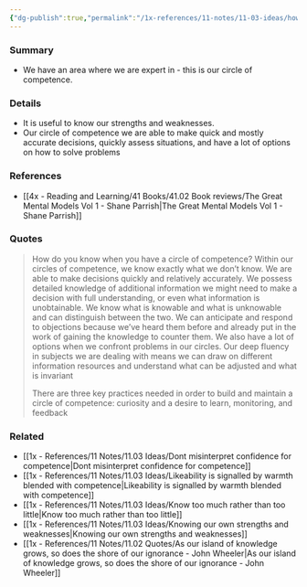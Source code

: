 ```yaml
---
{"dg-publish":true,"permalink":"/1x-references/11-notes/11-03-ideas/how-to-know-your-circle-of-competence/","title":"How to know your circle of competence","created":"2024-12-11T21:58:49.929+03:00","updated":"2024-12-12T12:48:04.567+03:00"}
---
```



### Summary
- We have an area where we are expert in - this is our circle of competence.

### Details
- It is useful to know our strengths and weaknesses.
- Our circle of competence we are able to make quick and mostly accurate decisions, quickly assess situations, and have a lot of options on how to solve problems

### References
- [[4x - Reading and Learning/41 Books/41.02 Book reviews/The Great Mental Models Vol 1 - Shane Parrish\|The Great Mental Models Vol 1 - Shane Parrish]]

### Quotes
> How do you know when you have a circle of competence? Within our circles of competence, we know exactly what we don’t know. We are able to make decisions quickly and relatively accurately. We possess detailed knowledge of additional information we might need to make a decision with full understanding, or even what information is unobtainable. We know what is knowable and what is unknowable and can distinguish between the two. We can anticipate and respond to objections because we’ve heard them before and already put in the work of gaining the knowledge to counter them. We also have a lot of options when we confront problems in our circles. Our deep fluency in subjects we are dealing with means we can draw on different information resources and understand what can be adjusted and what is invariant
> 
> There are three key practices needed in order to build and maintain a circle of competence: curiosity and a desire to learn, monitoring, and feedback


### Related
- [[1x - References/11 Notes/11.03 Ideas/Dont misinterpret confidence for competence\|Dont misinterpret confidence for competence]]
- [[1x - References/11 Notes/11.03 Ideas/Likeability is signalled by warmth blended with competence\|Likeability is signalled by warmth blended with competence]]
- [[1x - References/11 Notes/11.03 Ideas/Know too much rather than too little\|Know too much rather than too little]]
- [[1x - References/11 Notes/11.03 Ideas/Knowing our own strengths and weaknesses\|Knowing our own strengths and weaknesses]]
- [[1x - References/11 Notes/11.02 Quotes/As our island of knowledge grows, so does the shore of our ignorance - John Wheeler\|As our island of knowledge grows, so does the shore of our ignorance - John Wheeler]]